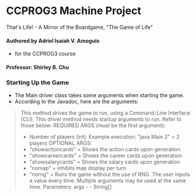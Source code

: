 # CCPROG3 Machine Project
That's Life! - A Mirror of the Boardgame, "The Game of Life"

#### Authored by Adriel Isaiah V. Amoguis
- for the CCPROG3 course
#### Professor: Shirley B. Chu

### Starting Up the Game
- The Main driver class takes some arguments when starting the game.
- According to the Javadoc, here are the arguments:

>   This method drives the game to run, using a Command-Line Interface (CLI).
>   This driver method needs startup arguments to run. Refer to those below:
>   REQUIRED ARGS (must be the first argument):
>   - Number of players (int): Example execution: "java Main 2" = 2 players
>   OPTIONAL ARGS:
>    - "showactioncards" = Shows the action cards upon generation
>    - "showcareercards" = Shows the career cards upon generation
>    - "showsalarycards" = Shows the salary cards upon generation
>    - "nomap" = inhibits map display per turn
>    - "norng" = Runs the game without the use of RNG. The user inputs a value every time.
>    Multiple arguments may be used at the same time.
>    Parameters:
>    args - - String[]